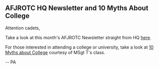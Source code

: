 ## AFJROTC HQ Newsletter and 10 Myths About College

Attention cadets,

Take a look at this month's AFJROTC Newsletter straight from HQ [here](https://drive.google.com/open?id=15U8exCtZWstMaFB2kgSUVeMw_pEdQanL).

For those interested in attending a college or university, take a look at [10 Myths about College](https://drive.google.com/open?id=105SPjlTThqicEpcg15fmoIFd-6TaSx8j) courtesy of MSgt T's class.

-- PA
